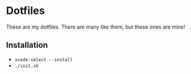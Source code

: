 # Dotfiles

These are my dotfiles. There are many like them, but these ones are mine!

## Installation

- `xcode-select --install`
- `./init.sh`
